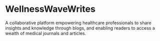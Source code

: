 # WellnessWaveWrites
A collaborative platform empowering healthcare professionals to share insights and knowledge through blogs, and enabling readers to access a wealth of medical journals and articles.
